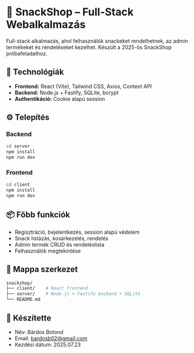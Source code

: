 # 🥪 SnackShop – Full-Stack Webalkalmazás

Full-stack alkalmazás, ahol felhasználók snackeket rendelhetnek, az admin termékeket és rendeléseket kezelhet. Készült a 2025-ös SnackShop próbafeladathoz.

## 🧰 Technológiák

- **Frontend:** React (Vite), Tailwind CSS, Axios, Context API
- **Backend:** Node.js + Fastify, SQLite, bcrypt
- **Authentikáció:** Cookie alapú session

## ⚙️ Telepítés

### Backend

```bash
cd server
npm install
npm run dev
```
### Frontend
```bash
cd client
npm install
npm run dev
```

## 📦 Főbb funkciók

- Regisztráció, bejelentkezés, session alapú védelem
- Snack listázás, kosárkezelés, rendelés
- Admin termék CRUD és rendeléslista
- Felhasználók megtekintése

## 📁 Mappa szerkezet

```bash
snackshop/
├── client/    # React frontend
├── server/    # Node.js + Fastify backend + SQLite
└── README.md
```

## 👋 Készítette

- Név: Bárdos Botond
- Email: bardosb02@gmail.com
- Kezdési dátum: 2025.07.23
